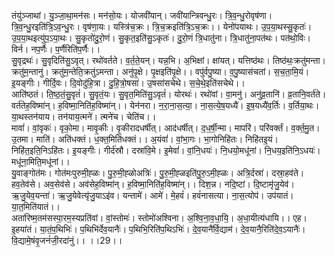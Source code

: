 

  
तंयु॑ञ्जाथां। यु॒ञ्जा॒था॒मन॑सः। मन॑सो॒यः। योजवी॑यान्। जवी॑यान्त्रिवन्धु॒रः। त्रि॒व॒न्धु॒रोवृष॑णा। त्रि॒व॒न्धु॒रइति॑त्रि॒ऽव॒न्धु॒रः। वृष॑णा॒यः। यस्त्रि॑च॒क्रः। त्रि॒च॒क्रइति॑त्रि॒ऽच॒क्रः।। येनो॑पयाथः। उ॒प॒या॒थस्सु॒कृतः॑। उ॒प॒या॒थइत्यु॑प॒ऽया॒थः। सु॒कृतो॑दु॒रो॒णं। सु॒कृत॒इति॑सु॒ऽकृतः॑। दु॒रो॒णं त्रि॒धातु॑ना। त्रि॒धातु॑ना॒पत॑थः। पत॑थो॒विः। विर्न। नप॒र्णैः। प॒र्णैरिति॑प॒र्णैः।।  
सु॒वृद्रथः॑। सु॒वृदिति॑सु॒ऽवृत्। रथो॑वर्तते। व॒र्त॒ते॒यन्। यन्न॒भि। अ॒भिक्षां। क्षांयत्। यत्तिष्ठ॑थः। तिष्ठ॑थः॒क्रतु॑मन्ता। क्रतु॑म॒न्तानु॑। क्रतु॑म॒न्तेति॒क्रतु॑ऽमन्ता। अनु॑पृ॒क्षे। पृ॒क्षइति॑पृ॒क्षे।। वपु॑र्वपु॒ष्या। व॒पु॒ष्यास॑चतां। स॒च॒ता॒मि॒यं। इ॒यङ्गीः। गीर्दि॒वः। दि॒वोदु॑हि॒त्रा। दु॒हि॒त्रो॒षसा॑। उ॒षसा॑सचेथे। स॒चे॒थे॒इति॑सचेथे।।  
आति॑ष्ठतं। ति॒ष्ठ॒तं॒सु॒वृतं॑। सु॒वृतं॒यः। सु॒वृत॒मिति॑सु॒ऽवृतं॑। योरथः॑। रथो॑वां। वा॒मनु॑। अनु॑व्र॒तानि॑। व्र॒तानि॒वर्त॑ते। वर्त॑तेह॒विष्मा॑न्। ह॒विष्मा॒निति॑ह॒विष्मा॑न्।। येन॑नरा। न॒रा॒ना॒स॒त्या॒। ना॒स॒त्ये॒ष॒यध्यै॑। इ॒ष॒यध्यै॑व॒र्तिः। व॒र्तिया॒थः। या॒थस्तन॑याय। तन॑याय॒त्मने॑। त्मने॑च। चेति॑च।।  
मावां॑। वां॒वृकः॑। वृको॒मा। मावृ॒कीः। वृ॒कीरादधर्षीत्। आद॑धर्षीत्। द॒ध॒र्षी॒न्मा। मापरि॑। परि॑वर्क्तं। व॒र्क्त॒मु॒त। उ॒तमा। माति॑। अति॑धक्तं। ध॒क्त॒मिति॑धक्तं।। अ॒यंवां॑। वां॒भा॒गः। भा॒गोनिहि॑तः। निहि॑तइ॒यं। निहि॑त॒इति॒निऽहि॑तः। इ॒यङ्गीः। गीर्द॑स्रौ। दस्रा॑वि॒मे। इ॒मेवां॑। वां॒नि॒धयः॑। नि॒धयो॒मधू॑नां। नि॒धय॒इति॑नि॒ऽधयः॑। मधू॑ना॒मिति॒मधू॑नां।।  
यु॒वाङ्गोत॑मः। गोत॑मःपुरुमी॒ह्ळः। पु॒रु॒मी॒ह्ळोअत्रिः॑। पु॒रु॒मी॒ह्ळइति॑पु॒रु॒ऽमी॒ह्ळः। अत्रि॒र्दस्रा॑। दस्रा॒हव॑ते। हव॒तेव॑से। अव॒सेव॑से। अव॑सेह॒विष्मा॑न्। ह॒विष्मा॒निति॑ह॒विष्मा॑न्।। दिश॒न्न। नदि॒ष्टां। दि॒ष्टामृ॑जु॒येव॑। ऋ॒जु॒येव॒यन्ता॑। ऋ॒जु॒येवेत्यृ॑जु॒याऽइ॑व। यन्तामे॑। आमे॑। मे॒हवं॑। हवं॑नासत्या। ना॒स॒त्योप॑। उप॑यातं। या॒त॒मिति॑यातं।।  
अता॑रिष्म॒तम॑सस्पा॒रम॒स्यप्रति॑वां। वां॒स्तोमः॑। स्तोमो॑अश्विना। अ॒श्वि॒ना॒व॒धा॒यि॒। अ॒धा॒यीत्य॑धायि।। एह। इ॒हया॑तं। या॒तं॒प॒थिभिः॑। प॒थिभि॑र्देव॒यानैः॑। प॒थिभि॒रिति॑प॒थिऽभिः॑। दे॒व॒यानै॑र्वि॒द्याम॑। दे॒व॒यानै॒रिति॑दे॒व॒ऽयानैः॑। वि॒द्यामे॒षंवृ॒जनं॑जी॒रदा॑नुं।। ।।29।।  
